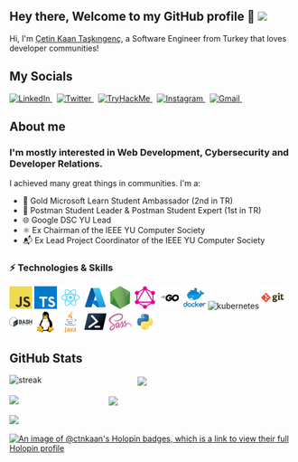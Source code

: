 ## Hey there, Welcome to my GitHub profile 👋 ![](https://komarev.com/ghpvc/?username=ctnkaan&color=blue&&style=flat)

Hi, I'm [Çetin Kaan Taşkıngenç](https://linkedin.com/in/cetinkaantaskingenc), a Software Engineer from Turkey that loves developer communities!

## My Socials

  <a href="https://linkedin.com/in/cetinkaantaskingenc/">
    <img src="https://img.shields.io/badge/linkedin-%230077B5.svg?&style=for-the-badge&logo=linkedin&logoColor=white" alt="LinkedIn" />
  </a>&nbsp;

  <a href="https://twitter.com/cetinkaantweets">
    <img src="https://img.shields.io/badge/twitter-%231da1f1.svg?&style=for-the-badge&logo=twitter&logoColor=white" alt="Twitter" />
  </a>&nbsp;
  
  <a href="https://tryhackme.com/p/ctnkaan">
    <img src="https://img.shields.io/badge/tryhackme-%231c2538.svg?&style=for-the-badge&logo=tryhackme&logoColor=white" alt="TryHackMe" />
  </a>&nbsp;
  
  <a href="https://instagram.com/cetinkaantaskingenc">
    <img src="https://img.shields.io/badge/instagram-%23E4405F.svg?&style=for-the-badge&logo=instagram&logoColor=white" alt="Instagram" />
  </a>&nbsp;
  
   <a href="mailto:kaan.taskingenc@gmail.com?subject=Hello%20Kaan">
    <img src="https://img.shields.io/badge/gmail-%23D14836.svg?&style=for-the-badge&logo=gmail&logoColor=white" alt="Gmail"/>
  </a>&nbsp;

## About me

### I'm mostly interested in Web Development, Cybersecurity and Developer Relations.

<div>
  I achieved many great things in communities. I'm a:
  <ul>
   <li>🥇 Gold Microsoft Learn Student Ambassador (2nd in TR)</li>
   <li>🚀 Postman Student Leader & Postman Student Expert (1st in TR)</li>
   <li>🌐 Google DSC YU Lead</li>
   <li>⚛️ Ex Chairman of the IEEE YU Computer Society</li>
   <li>📬 Ex Lead Project Coordinator of the IEEE YU Computer Society
  </ul>
</div>

### ⚡ Technologies & Skills
<p align="left">
  <img src="https://github.com/github/explore/raw/main/topics/javascript/javascript.png" alt="javascript" width="40" height="40"/>
  <img src="https://github.com/github/explore/raw/main/topics/typescript/typescript.png" alt="typescript" width="40" height="40"/>
  <img src="https://github.com/github/explore/raw/main/topics/react/react.png" alt="react" width="40" height="40"/>
  <img src="https://github.com/github/explore/raw/main/topics/azure/azure.png" alt="azure" width="40" height="40"/>
  <img src="https://github.com/github/explore/raw/main/topics/nodejs/nodejs.png" alt="nodejs" width="40" height="40"/>
  <img src="https://github.com/github/explore/raw/main/topics/graphql/graphql.png" alt="graphql" width="40" height="40"/>
  <img src="https://github.com/github/explore/raw/main/topics/go/go.png" alt="go" width="40" height="40"/>
  <img src="https://github.com/github/explore/raw/main/topics/docker/docker.png" alt="docker" width="40" height="40"/> 
  <img src="https://www.vectorlogo.zone/logos/kubernetes/kubernetes-icon.svg" alt="kubernetes" width="40" height="40"/> 
  <img src="https://github.com/github/explore/raw/main/topics/git/git.png" alt="git" width="40" height="40"/> 
  <img src="https://github.com/github/explore/raw/main/topics/bash/bash.png" alt="bash" width="40" height="40"/>
  <img src="https://github.com/github/explore/raw/main/topics/linux/linux.png" alt="linux" width="40" height="40"/>  
  <img src="https://github.com/github/explore/raw/main/topics/java/java.png" alt="java" width="40" height="40"/>
  <img src="https://github.com/github/explore/raw/main/topics/powershell/powershell.png" alt="powershell" width="40" height="40"/>
  <img src="https://github.com/github/explore/raw/main/topics/sass/sass.png" alt="sass" width="40" height="40"/>
  <img src="https://github.com/github/explore/raw/main/topics/python/python.png" alt="python" width="40" height="40"/>
</p>

## GitHub Stats

<div>
   <img width=45% align=left src="https://github-readme-streak-stats.herokuapp.com/?user=ctnkaan&theme=react&border=61dafb&hide_border=true" alt="streak" />
   <img width=45% align=center src="https://github-readme-stats.vercel.app/api?username=ctnkaan&show_icons=true&theme=react&border_color=61dafb&hide_border=true" />
</div>

<br>

<div>
   <img width=35% align=left src="https://github-readme-stats.vercel.app/api/top-langs/?username=ctnkaan&hide=c%23,powershell,css,lua,Mathematica,Ruby,Objective-C,Objective-C%2b%2b,Cuda&title_color=61dafb&text_color=ffffff&icon_color=61dafb&bg_color=20232a&langs_count=8&layout=compact&border_color=61dafb&hide_border=true" />
   
   <img align=center width="55%" src="https://github-profile-trophy.vercel.app/?username=ctnkaan&theme=onedark">
</div>

<br>
  <img src="https://github-readme-activity-graph.cyclic.app/graph?username=ctnkaan&bg_color=20232a&color=5cceed&line=5cceed&point=ffffff&area=true&hide_border=true" width="92%"/>

[![An image of @ctnkaan's Holopin badges, which is a link to view their full Holopin profile](https://holopin.me/ctnkaan)](https://holopin.io/@ctnkaan)
